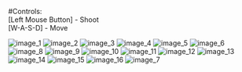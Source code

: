 #Controls:<br/>
[Left Mouse Button] - Shoot<br/>
[W-A-S-D] - Move<br/>

![image_1](images/image_1.png)
![image_2](images/image_2.png)
![image_3](images/image_3.png)
![image_4](images/image_4.png)
![image_5](images/image_5.png)
![image_6](images/image_6.png)
![image_8](images/image_8.png)
![image_9](images/image_9.png)
![image_10](images/image_10.png)
![image_11](images/image_11.png)
![image_12](images/image_12.png)
![image_13](images/image_13.png)
![image_14](images/image_14.png)
![image_15](images/image_15.png)
![image_16](images/image_16.png)
![image_7](images/image_7.png)
